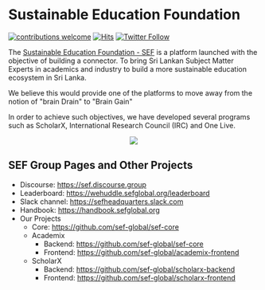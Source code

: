 # Sustainable Education Foundation 

[![contributions welcome](https://img.shields.io/badge/contributions-welcome-brightgreen.svg?style=flat)](https://github.com/sef-global/sef-site/issues)
[![Hits](https://hits.seeyoufarm.com/api/count/incr/badge.svg?url=https%3A%2F%2Fgithub.com%2Fsef-global%2Fsef-site&count_bg=%2379C83D&title_bg=%23555555&icon=&icon_color=%23E7E7E7&title=hits&edge_flat=false)](https://hits.seeyoufarm.com)
[![Twitter Follow](https://img.shields.io/twitter/follow/goasksef.svg?style=social&label=Follow&maxAge=2592000?style=flat-square)](https://twitter.com/goasksef)

The [Sustainable Education Foundation - SEF](https://sefglobal.org/) is a platform launched with the objective of building a connector. To bring Sri Lankan Subject Matter Experts in academics and industry to build a more sustainable education ecosystem in Sri Lanka. 

We believe this would provide one of the platforms to move away from the notion of "brain Drain" to "Brain Gain"

In order to achieve such objectives, we have developed several programs such as ScholarX, International Research Council (IRC) and One Live.

<div align="center">
  <img src="https://avatars3.githubusercontent.com/u/31291163?s=200&v=4" />
</div>

## SEF Group Pages and Other Projects 

* Discourse: https://sef.discourse.group
* Leaderboard: https://wehuddle.sefglobal.org/leaderboard
* Slack channel: https://sefheadquarters.slack.com
* Handbook: https://handbook.sefglobal.org
* Our Projects
    * Core: https://github.com/sef-global/sef-core
    * Academix
        * Backend: https://github.com/sef-global/sef-core
        * Frontend: https://github.com/sef-global/academix-frontend
    * ScholarX
        * Backend: https://github.com/sef-global/scholarx-backend
        * Frontend: https://github.com/sef-global/scholarx-frontend


